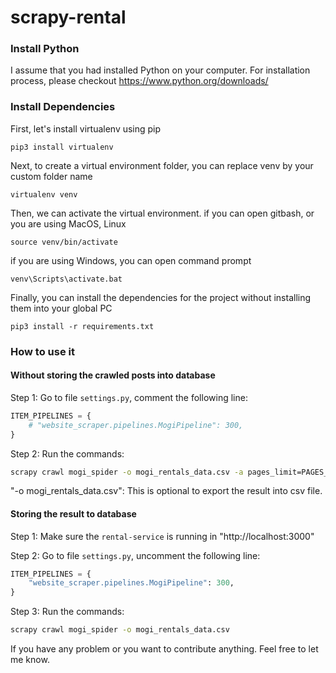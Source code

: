 # scrapy-rental

### Install Python

I assume that you had installed Python on your computer. For installation process, please checkout https://www.python.org/downloads/

### Install Dependencies

First, let's install virtualenv using pip

```
pip3 install virtualenv
```

Next, to create a virtual environment folder, you can replace venv by your custom folder name

```
virtualenv venv
```

Then, we can activate the virtual environment.
if you can open gitbash, or you are using MacOS, Linux

```
source venv/bin/activate
```

if you are using Windows, you can open command prompt

```
venv\Scripts\activate.bat
```

Finally, you can install the dependencies for the project without installing them into your global PC

```
pip3 install -r requirements.txt
```

### How to use it

#### Without storing the crawled posts into database

Step 1: Go to file `settings.py`, comment the following line:

```py
ITEM_PIPELINES = {
    # "website_scraper.pipelines.MogiPipeline": 300,
}
```

Step 2: Run the commands:

```sh
scrapy crawl mogi_spider -o mogi_rentals_data.csv -a pages_limit=PAGES_LIMIT (>2)
```

"-o mogi_rentals_data.csv": This is optional to export the result into csv file.

#### Storing the result to database

Step 1: Make sure the `rental-service` is running in "http://localhost:3000"

Step 2: Go to file `settings.py`, uncomment the following line:

```py
ITEM_PIPELINES = {
    "website_scraper.pipelines.MogiPipeline": 300,
}
```

Step 3: Run the commands:

```sh
scrapy crawl mogi_spider -o mogi_rentals_data.csv
```

If you have any problem or you want to contribute anything. Feel free to let me know.
